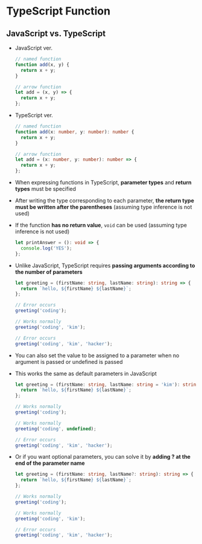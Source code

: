 # TypeScript Function

## JavaScript vs. TypeScript

- JavaScript ver.

  ```javascript
  // named function
  function add(x, y) {
    return x + y;
  }

  // arrow function
  let add = (x, y) => {
    return x + y;
  };
  ```

- TypeScript ver.

  ```typescript
  // named function
  function add(x: number, y: number): number {
    return x + y;
  }

  // arrow function
  let add = (x: number, y: number): number => {
    return x + y;
  };
  ```

- When expressing functions in TypeScript, **parameter types** and **return types** must be specified
- After writing the type corresponding to each parameter, **the return type must be written after the parentheses** (assuming type inference is not used)
- If the function **has no return value**, `void` can be used (assuming type inference is not used)

  ```typescript
  let printAnswer = (): void => {
    console.log('YES');
  };
  ```

- Unlike JavaScript, TypeScript requires **passing arguments according to the number of parameters**

  ```typescript
  let greeting = (firstName: string, lastName: string): string => {
    return `hello, ${firstName} ${lastName}`;
  };

  // Error occurs
  greeting('coding');

  // Works normally
  greeting('coding', 'kim');

  // Error occurs
  greeting('coding', 'kim', 'hacker');
  ```

- You can also set the value to be assigned to a parameter when no argument is passed or undefined is passed
- This works the same as default parameters in JavaScript

  ```typescript
  let greeting = (firstName: string, lastName: string = 'kim'): string => {
    return `hello, ${firstName} ${lastName}`;
  };

  // Works normally
  greeting('coding');

  // Works normally
  greeting('coding', undefined);

  // Error occurs
  greeting('coding', 'kim', 'hacker');
  ```

- Or if you want optional parameters, you can solve it by **adding ? at the end of the parameter name**

  ```typescript
  let greeting = (firstName: string, lastName?: string): string => {
    return `hello, ${firstName} ${lastName}`;
  };

  // Works normally
  greeting('coding');

  // Works normally
  greeting('coding', 'kim');

  // Error occurs
  greeting('coding', 'kim', 'hacker');
  ```
